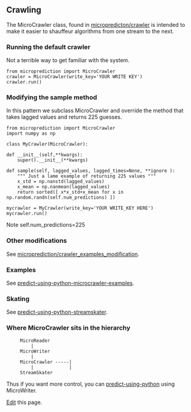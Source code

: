 ## Crawling

The MicroCrawler class, found in [micropredicton/crawler](https://github.com/microprediction/microprediction/blob/master/microprediction/crawler.py) is intended to
make it easier to shauffeur algorithms from one stream to the next. 

### Running the default crawler
Not a terrible way to get familiar with the system. 

    from microprediction import MicroCrawler
    crawler = MicroCrawler(write_key='YOUR WRITE KEY')
    crawler.run()


### Modifying the sample method
In this pattern we subclass MicroCrawler and override the method that takes lagged values and returns 225 guesses. 

    from microprediction import MicroCrawler
    import numpy as np 
    
    class MyCrawler(MicroCrawler):

    def __init__(self,**kwargs):
        super().__init__(**kwargs)

    def sample(self, lagged_values, lagged_times=None, **ignore ):
        """ Just a lame example of returning 225 values """
        x_std = np.nanstd(lagged_values)
        x_mean = np.nanmean(lagged_values)
        return sorted([ x*x_std+x_mean for x in np.random.randn(self.num_predictions) ])  

    mycrawler = MyCrawler(write_key='YOUR WRITE_KEY HERE')
    mycrawler.run()

Note self.num_predictions=225

### Other modifications
See [microprediction/crawler_examples_modification](https://github.com/microprediction/microprediction/tree/master/crawler_examples_modification). 


### Examples
See [predict-using-python-microcrawler-examples](https://microprediction.github.io/microprediction/predict-using-python-microcrawler-examples.html).

### Skating

See [predict-using-python-streamskater](https://microprediction.github.io/microprediction/streamskater.html).


### Where MicroCrawler sits in the hierarchy


         MicroReader
             |
         MicroWriter
             |
         MicroCrawler -----|
             |             |
         StreamSkater    


Thus if you want more control, you can [predict-using-python](https://microprediction.github.io/microprediction/predict-using-python.html) using MicroWriter. 

[Edit](https://github.com/microprediction/microprediction/blob/master/docs/predict-using-python-microcrawler.md) this page. 

